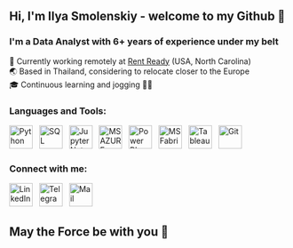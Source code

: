 ## Hi, I'm Ilya Smolenskiy - welcome to my Github 🖖

### I'm a Data Analyst with 6+ years of experience under my belt

🏢 Currently working remotely at [Rent Ready](https://rentready.com/) (USA, North Carolina)<br>
🌏 Based in Thailand, considering to relocate closer to the Europe<br>
🎓 Continuous learning and jogging 🏃‍♂️


### [](https://github.com/ivsmolenskiy/public#languages-and-tools) Languages and Tools:
[<img src="https://github.com/ivsmolenskiy/public/assets/150680837/8c3c13ef-bd88-4a54-818b-4eba649a8036" alt="Python" height="42"/>](https://github.com/ivsmolenskiy/public#languages-and-tools)
&nbsp;
<img src="https://github.com/ivsmolenskiy/public/assets/150680837/94034e63-4b02-4a4d-9cf9-4dbd948bb494" alt="SQL" height="42"/> 
&nbsp;
<img src="https://github.com/ivsmolenskiy/public/assets/150680837/c248ea66-5b30-4e96-a9f7-4acaa454a129" alt="Jupyter Notebook" height="42"/>
&nbsp;
<img src="https://github.com/ivsmolenskiy/public/assets/150680837/505b25ca-cac0-4809-a22f-d086f50858f3" alt="MS AZURE" height="42"/>
&nbsp;
<img src="https://github.com/ivsmolenskiy/public/assets/150680837/50119db1-891b-4823-ac0a-256bbab90bcb" alt="Power BI" height="42"/>
&nbsp;
<img src="https://github.com/ivsmolenskiy/public/assets/150680837/50c3453d-ed0b-4cb8-827c-662a4a25c281" alt="MS Fabric" height="42"/>
&nbsp;
<img src="https://github.com/ivsmolenskiy/public/assets/150680837/3d5e350f-f5e8-4f1e-b741-d666ddf06ed7" alt="Tableau" height="42"/>
&nbsp;
<img src="https://github.com/ivsmolenskiy/public/assets/150680837/8b10e5b9-54a9-4cc9-bcf3-074300b56a19" alt="Git" height="42"/>


### [](https://github.com/ivsmolenskiy/public#connect-with-me) Connect with me:
[<img src="https://github.com/ivsmolenskiy/public/assets/150680837/f99189bc-ea06-4c58-80e5-24c646fcbc8a" alt="LinkedIn" height="42"/>](https://www.linkedin.com/in/ilya-smolenskiy/)
&nbsp;
[<img src="https://github.com/ivsmolenskiy/public/assets/150680837/157aeb95-eba6-4242-b96a-774aa52216a6" alt="Telegram" height="42"/>](https://t.me/ivs111)
&nbsp;
[<img src="https://github.com/ivsmolenskiy/public/assets/150680837/2bd6b44c-b205-4aca-9351-dd8c05f45315" alt="Mail" height="42"/>](mailto:ivsmolenskiy@gmail.com?subject=From%20ivsmolenskiy%20Github%20page)


## May the Force be with you 🦾

